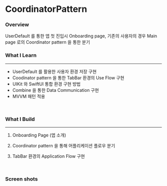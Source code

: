 # CoordinatorPattern

### Overview

UserDefault 를 통한 앱 첫 진입시 Onboarding page, 기존의 사용자의 경우 Main page 로의 Coordinator pattern 을 통한 분기 
<br>

### What I Learn
---
* UserDefault 를 활용한 사용자 환경 저장 구현
* Coodinator pattern 을 통한 TabBar 환경의 Use Flow 구현
* UIKit 와 SwiftUI 통합 환경 구현 방법
* Combine 을 통한 Data Communication 구현
* MVVM 패턴 적용

<br>

### What I Build
---
1. Onboarding Page (앱 소개)

2. Coordinator pattern 을 통해 어플리케이션 플로우 분기

3. TabBar 환경의 Application Flow 구현

<br>

### Screen shots

